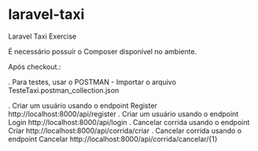 # laravel-taxi
Laravel Taxi Exercise

É necessário possuír o Composer disponível no ambiente.

Após checkout.:


. Para testes, usar o POSTMAN - Importar o arquivo TesteTaxi.postman_collection.json

. Criar um usuário usando o endpoint Register
http://localhost:8000/api/register
. Criar um usuário usando o endpoint Login
http://localhost:8000/api/login
. Cancelar corrida usando o endpoint Criar
http://localhost:8000/api/corrida/criar
. Cancelar corrida usando o endpoint Cancelar
http://localhost:8000/api/corrida/cancelar/{1}